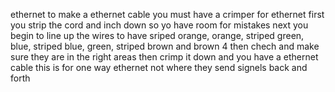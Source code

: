 ethernet 
to make a ethernet cable you must have a crimper for ethernet 
first you strip the cord and inch down so yo have room for mistakes 
next you begin to line up the wires to have sriped orange, orange, striped green, blue, striped blue, green, striped brown and brown  4
then chech and make sure they are in the right areas then crimp it down and you have a ethernet cable this is for one way ethernet not where they send signels back and forth
